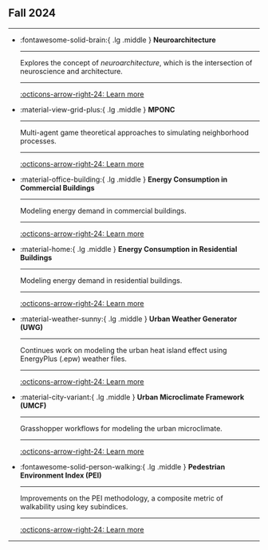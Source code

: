 
## Fall 2024

---

<div class="grid cards" markdown>

-   :fontawesome-solid-brain:{ .lg .middle } __Neuroarchitecture__

    ---

    Explores the concept of _neuroarchitecture_, which is the intersection of neuroscience and architecture.
    
    ---

    [:octicons-arrow-right-24: Learn more](/24fa-neuroarchitecture/)

-   :material-view-grid-plus:{ .lg .middle } __MPONC__

    ---

    Multi-agent game theoretical approaches to simulating neighborhood processes.
    
    ---

    [:octicons-arrow-right-24: Learn more](/24fa-mponc/)

-   :material-office-building:{ .lg .middle } __Energy Consumption in Commercial Buildings__

    ---

    Modeling energy demand in commercial buildings.
    
    ---

    [:octicons-arrow-right-24: Learn more](/24fa-energyinbuildings-com/)

-   :material-home:{ .lg .middle } __Energy Consumption in Residential Buildings__

    ---

    Modeling energy demand in residential buildings.
    
    ---

    [:octicons-arrow-right-24: Learn more](/24fa-energyinbuildings-res/)

-   :material-weather-sunny:{ .lg .middle } __Urban Weather Generator (UWG)__

    ---

    Continues work on modeling the urban heat island effect using EnergyPlus (.epw) weather files.
    
    ---

    [:octicons-arrow-right-24: Learn more](/24fa-microclimate-uwg/)

-   :material-city-variant:{ .lg .middle } __Urban Microclimate Framework (UMCF)__

    ---

    Grasshopper workflows for modeling the urban microclimate.
    
    ---

    [:octicons-arrow-right-24: Learn more](/24fa-microclimate-umcf/)

-   :fontawesome-solid-person-walking:{ .lg .middle } __Pedestrian Environment Index (PEI)__

    ---

    Improvements on the PEI methodology, a composite metric of walkability using key subindices.
    
    ---

    [:octicons-arrow-right-24: Learn more](/24fa-mobility-pei/)

</div>

---
